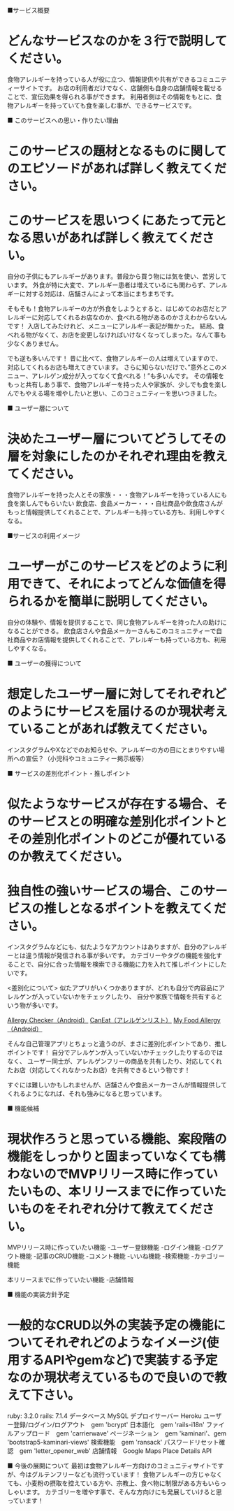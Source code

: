 ■サービス概要
# どんなサービスなのかを３行で説明してください。
食物アレルギーを持っている人が役に立つ、情報提供や共有ができるコミュニティーサイトです。
お店の利用者だけでなく、店舗側も自身の店舗情報を載せることで、宣伝効果を得られる事ができます。
利用者側はその情報をもとに、食物アレルギーを持っていても食を楽しむ事が、できるサービスです。

■ このサービスへの思い・作りたい理由
# このサービスの題材となるものに関してのエピソードがあれば詳しく教えてください。
# このサービスを思いつくにあたって元となる思いがあれば詳しく教えてください。
自分の子供にもアレルギーがあります。普段から買う物には気を使い、苦労しています。
外食が特に大変で、アレルギー患者は増えているにも関わらず、アレルギーに対する対応は、店舗さんによって本当にまちまちです。

そもそも！食物アレルギーの方が外食をしようとすると、はじめてのお店だとアレルギーに対応してくれるお店なのか、食べれる物があるのかさえわからないんです！
入店してみたけれど、メニューにアレルギー表記が無かった。
結局、食べれる物がなくて、お店を変更しなければいけなくなってしまった。なんて事も少なくありません。

でも逆も多いんです！
昔に比べて、食物アレルギーの人は増えていますので、対応してくれるお店も増えてきています。
さらに知らないだけで、”意外とこのメニュー、アレルゲン成分が入ってなくて食べれる！”も多いんです。
その情報をもっと共有しあう事で、食物アレルギーを持った人や家族が、少しでも食を楽しんでもやえる場を増やしたいと思い、このコミュニティーを思いつきました。

■ ユーザー層について
# 決めたユーザー層についてどうしてその層を対象にしたのかそれぞれ理由を教えてください。
食物アレルギーを持った人とその家族・・・食物アレルギーを持っている人にも食を楽しんでもらいたい
飲食店、食品メーカー・・・自社商品や飲食店さんがもっと情報提供してくれることで、アレルギーも持っている方も、利用しやすくなる。

■サービスの利用イメージ
# ユーザーがこのサービスをどのように利用できて、それによってどんな価値を得られるかを簡単に説明してください。
自分の体験や、情報を提供することで、同じ食物アレルギーを持った人の助けになることができる。
飲食店さんや食品メーカーさんもこのコミュニティーで自社商品やお店情報を提供してくれることで、アレルギーも持っている方も、利用しやすくなる。

■ ユーザーの獲得について
# 想定したユーザー層に対してそれぞれどのようにサービスを届けるのか現状考えていることがあれば教えてください。
インスタグラムやXなどでのお知らせや、アレルギーの方の目にとまりやすい場所への宣伝？（小児科やコミュニティー掲示板等）

■ サービスの差別化ポイント・推しポイント
# 似たようなサービスが存在する場合、そのサービスとの明確な差別化ポイントとその差別化ポイントのどこが優れているのか教えてください。
# 独自性の強いサービスの場合、このサービスの推しとなるポイントを教えてください。
インスタグラムなどにも、似たようなアカウントはありますが、自分のアレルギーとは違う情報が発信される事が多いです。
カテゴリーやタグの機能を強化することで、自分に合った情報を検索できる機能に力を入れて推しポイントにしたいです。

<差別化について>
似たアプリがいくつかありますが、どれも自分で内容品にアレルゲンが入っていないかをチェックしたり、
自分や家族で情報を共有するという物が多いです。

[Allergy Checker（Android）](https://play.google.com/store/apps/details?id=jp.willmore.allergychecker&hl=ja)
[CanEat（アレルゲンリスト）](https://biz.caneat.jp/allergenlist/)
[My Food Allergy（Android）](https://play.google.com/store/apps/details?id=com.yakuran.my_food_allergy&hl=ja&gl=US)

そんな自己管理アプリとちょっと違うのが、まさに差別化ポイントであり、推しポイントです！
自分でアレルゲンが入っていないかチェックしたりするのではなく、
ユーザー同士が、アレルゲンフリーの商品を共有したり、対応してくれたお店（対応してくれなかったお店）を共有できるという物です！

すぐには難しいかもしれませんが、店舗さんや食品メーカーさんが情報提供してくれるようになれば、それも強みになると思っています。

■ 機能候補
# 現状作ろうと思っている機能、案段階の機能をしっかりと固まっていなくても構わないのでMVPリリース時に作っていたいもの、本リリースまでに作っていたいものをそれぞれ分けて教えてください。
MVPリリース時に作っていたい機能
-ユーザー登録機能
-ログイン機能
-ログアウト機能
-記事のCRUD機能
-コメント機能
-いいね機能
-検索機能
-カテゴリー機能

本リリースまでに作っていたい機能
-店舗情報

■ 機能の実装方針予定
# 一般的なCRUD以外の実装予定の機能についてそれぞれどのようなイメージ(使用するAPIやgemなど)で実装する予定なのか現状考えているもので良いので教えて下さい。
ruby: 3.2.0
rails: 7.1.4
データベース MySQL
デプロイサーバー Heroku
ユーザー登録/ログイン/ログアウト　gem 'bcrypt'
日本語化　gem 'rails-i18n'
ファイルアップロード　gem 'carrierwave'
ページネーション　gem 'kaminari'、gem 'bootstrap5-kaminari-views'
検索機能　gem 'ransack'
パスワードリセット確認　gem 'letter_opener_web'
店舗情報　Google Maps Place Details API

■ 今後の展開について
最初は食物アレルギー方向けのコミュニティサイトですが、今はグルテンフリーなども流行っています！
食物アレルギーの方じゃなくても、小麦粉の摂取を控えている方や、宗教上、食べ物に制限がある方もいらっしゃいます。
カテゴリーを増やす事で、そんな方向けにも発展していけると思っています！